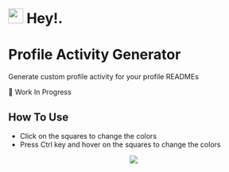 <h1><img src="https://emojis.slackmojis.com/emojis/images/1531849430/4246/blob-sunglasses.gif?1531849430" width="30"/> Hey!.</h1>

# Profile Activity Generator

Generate custom profile activity for your profile READMEs

🚧 Work In Progress 

## How To Use

- Click on the squares to change the colors
- Press Ctrl key and hover on the squares to change the colors

<div align="center">
    <img src="https://raw.githubusercontent.com/omidnikrah/profile-activity-generator/master/demo.png" />
</div>
